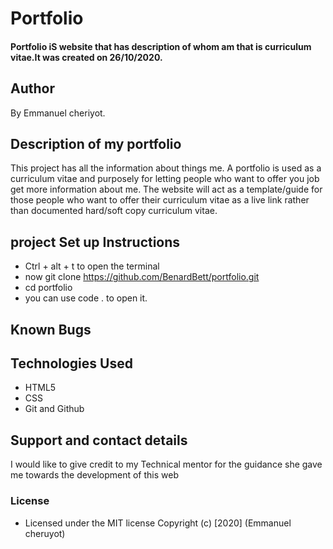 # Portfolio
#### Portfolio iS website that has description of whom am that is curriculum vitae.It was created on 26/10/2020.
## Author
By Emmanuel cheriyot.
## Description of my portfolio
This project has all the information about  things  me. A portfolio is used as a curriculum  vitae and purposely for letting  people who want to offer you job get more information about me. The website will act as a template/guide for those people who want to offer their curriculum  vitae as a live link rather than documented hard/soft copy curriculum vitae.
## project Set up Instructions
* Ctrl + alt + t to open the terminal
* now git clone https://github.com/BenardBett/portfolio.git
* cd portfolio
* you can use code . to open it.
## Known Bugs
## Technologies Used
* HTML5
* CSS
* Git and Github
## Support and contact details
I would like to give credit to my Technical mentor for the guidance she gave me towards the development of this web
### License
* Licensed under the MIT license
Copyright (c) [2020] (Emmanuel cheruyot)
